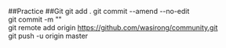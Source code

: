 ##Practice
##Git
git add .
git commit --amend --no-edit  
git commit -m "<loginfo>"  
git remote add origin https://github.com/wasirong/community.git  
git push -u origin master  